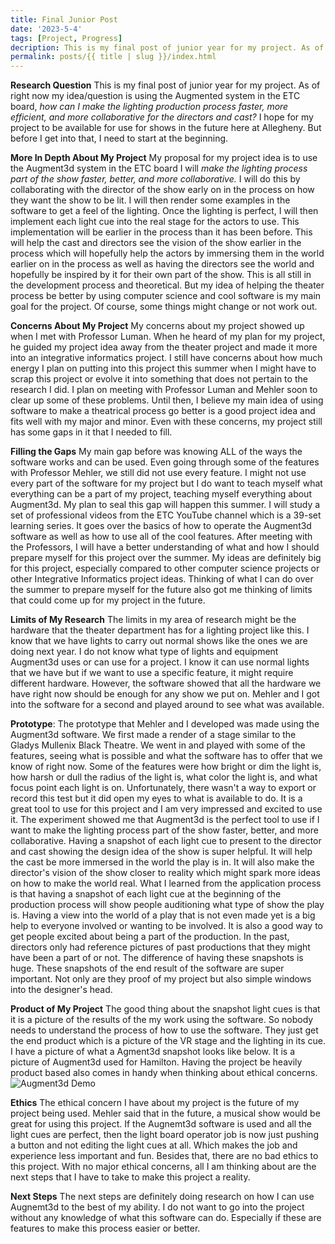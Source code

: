 ```yaml
---
title: Final Junior Post
date: '2023-5-4'
tags: [Project, Progress]
decription: This is my final post of junior year for my project. As of right now my idea/question is using the Augment3d system in the ETC board, how can I make the lighting production process faster, more efficient, and more collaborative for the directors and cast?  I hope for my project to be available for use for shows in the future here at Allegheny. But before I get into that, I need to start at the beginning. 
permalink: posts/{{ title | slug }}/index.html
---
```

**Research Question**
This is my final post of junior year for my project. As of right now my idea/question is using the Augmented system in the ETC board, *how can I make the lighting production process faster, more efficient, and more collaborative for the directors and cast?* I hope for my project to be available for use for shows in the future here at Allegheny. But before I get into that, I need to start at the beginning. 

**More In Depth About My Project**
My proposal for my project idea is to use the Augment3d system in the ETC board I will *make the lighting process part of the show faster, better, and more collaborative.* I will do this by collaborating with the director of the show early on in the process on how they want the show to be lit. I will then render some examples in the software to get a feel of the lighting. Once the lighting is perfect, I will then implement each light cue into the real stage for the actors to use. This implementation will be earlier in the process than it has been before. This will help the cast and directors see the vision of the show earlier in the process which will hopefully help the actors by immersing them in the world earlier on in the process as well as having the directors see the world and hopefully be inspired by it for their own part of the show. This is all still in the development process and theoretical. But my idea of helping the theater process be better by using computer science and cool software is my main goal for the project. Of course, some things might change or not work out.

**Concerns About My Project**
My concerns about my project showed up when I met with Professor Luman. When he heard of my plan for my project, he guided my project idea away from the theater project and made it more into an integrative informatics project. I still have concerns about how much energy I plan on putting into this project this summer when I might have to scrap this project or evolve it into something that does not pertain to the research I did. I plan on meeting with Professor Luman and Mehler soon to clear up some of these problems. Until then, I believe my main idea of using software to make a theatrical process go better is a good project idea and fits well with my major and minor. Even with these concerns, my project still has some gaps in it that I needed to fill. 

**Filling the Gaps**
My main gap before was knowing ALL of the ways the software works and can be used. Even going through some of the features with Professor Mehler, we still did not use every feature. I might not use every part of the software for my project but I do want to teach myself what everything can be a part of my project, teaching myself everything about Augment3d. My plan to seal this gap will happen this summer. I will study a set of professional videos from the ETC YouTube channel which is a 39-set learning series. It goes over the basics of how to operate the Augment3d software as well as how to use all of the cool features. After meeting with the Professors, I will have a better understanding of what and how I should prepare myself for this project over the summer. My ideas are definitely big for this project, especially compared to other computer science projects or other Integrative Informatics project ideas. Thinking of what I can do over the summer to prepare myself for the future also got me thinking of limits that could come up for my project in the future. 

**Limits of My Research**
The limits in my area of research might be the hardware that the theater department has for a lighting project like this. I know that we have lights to carry out normal shows like the ones we are doing next year. I do not know what type of lights and equipment Augment3d uses or can use for a project. I know it can use normal lights that we have but if we want to use a specific feature, it might require different hardware. However, the software showed that all the hardware we have right now should be enough for any show we put on. Mehler and I got into the software for a second and played around to see what was available.

**Prototype**: 
The prototype that Mehler and I developed was made using the Augment3d software. We first made a render of a stage similar to the Gladys Mullenix Black Theatre. We went in and played with some of the features, seeing what is possible and what the software has to offer that we know of right now. Some of the features were how bright or dim the light is, how harsh or dull the radius of the light is, what color the light is, and what focus point each light is on. Unfortunately, there wasn't a way to export or record this test but it did open my eyes to what is available to do. It is a great tool to use for this project and I am very impressed and excited to use it. The experiment showed me that Augment3d is the perfect tool to use if I want to make the lighting process part of the show faster, better, and more collaborative. Having a snapshot of each light cue to present to the director and cast showing the design idea of the show is super helpful. It will help the cast be more immersed in the world the play is in. It will also make the director's vision of the show closer to reality which might spark more ideas on how to make the world real. What I learned from the application process is that having a snapshot of each light cue at the beginning of the production process will show people auditioning what type of show the play is. Having a view into the world of a play that is not even made yet is a big help to everyone involved or wanting to be involved. It is also a good way to get people excited about being a part of the production. In the past, directors only had reference pictures of past productions that they might have been a part of or not. The difference of having these snapshots is huge. These snapshots of the end result of the software are super important. Not only are they proof of my project but also simple windows into the designer's head. 

**Product of My Project**
The good thing about the snapshot light cues is that it is a picture of the results of the my work using the software. So nobody needs to understand the process of how to use the software. They just get the end product which is a picture of the VR stage and the lighting in its cue. I have a picture of what a Agment3d snapshot looks like below. It is a picture of Augment3d used for Hamilton. Having the project be heavily product based also comes in handy when thinking about ethical concerns.
![Augment3d Demo](https://qtxasset.com/quartz/qcloud4/media/image/livedesignonline/1594410979/Hamilton-Programming-Project-Eos-Augment3d-1.png?VersionId=hS5750T63dpqdoxMcQHqynSM_L4NM4t7)

**Ethics**
The ethical concern I have about my project is the future of my project being used. Mehler said that in the future, a musical show would be great for using this project. If the Augnemt3d software is used and all the light cues are perfect, then the light board operator job is now just pushing a button and not editing the light cues at all. Which makes the job and experience less important and fun. Besides that, there are no bad ethics to this project. With no major ethical concerns, all I am thinking about are the next steps that I have to take to make this project a reality. 

**Next Steps**
The next steps are definitely doing research on how I can use Augnemt3d to the best of my ability. I do not want to go into the project without any knowledge of what this software can do. Especially if these are features to make this process easier or better. 

